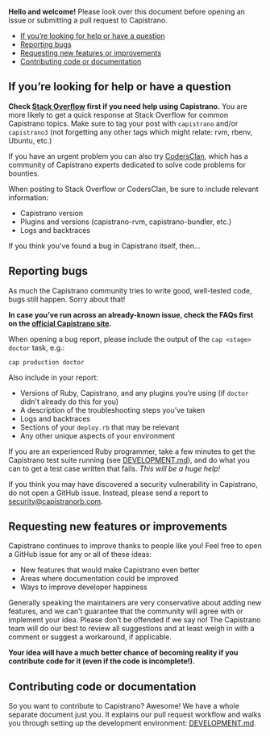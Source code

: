 **Hello and welcome!** Please look over this document before opening an issue or submitting a pull request to Capistrano.

* [If you’re looking for help or have a question](#if-youre-looking-for-help-or-have-a-question)
* [Reporting bugs](#reporting-bugs)
* [Requesting new features or improvements](#requesting-new-features-or-improvements)
* [Contributing code or documentation](#contributing-code-or-documentation)

## If you’re looking for help or have a question

**Check [Stack Overflow](http://stackoverflow.com/questions/tagged/capistrano) first if you need help using Capistrano.** You are more likely to get a quick response at Stack Overflow for common Capistrano topics. Make sure to tag your post with `capistrano` and/or `capistrano3` (not forgetting any other tags which might relate: rvm, rbenv, Ubuntu, etc.)

If you have an urgent problem you can also try [CodersClan](http://codersclan.net/?repo_id=325&source=contributing), which has a community of Capistrano experts dedicated to solve code problems for bounties.

When posting to Stack Overflow or CodersClan, be sure to include relevant information:

* Capistrano version
* Plugins and versions (capistrano-rvm, capistrano-bundler, etc.)
* Logs and backtraces

If you think you’ve found a bug in Capistrano itself, then…

## Reporting bugs

As much the Capistrano community tries to write good, well-tested code, bugs still happen. Sorry about that!

**In case you’ve run across an already-known issue, check the FAQs first on the [official Capistrano site](http://capistranorb.com).**

When opening a bug report, please include the output of the `cap <stage> doctor` task, e.g.:

```
cap production doctor
```

Also include in your report:

* Versions of Ruby, Capistrano, and any plugins you’re using (if `doctor` didn't already do this for you)
* A description of the troubleshooting steps you’ve taken
* Logs and backtraces
* Sections of your `deploy.rb` that may be relevant
* Any other unique aspects of your environment

If you are an experienced Ruby programmer, take a few minutes to get the Capistrano test suite running (see [DEVELOPMENT.md][]), and do what you can to get a test case written that fails. *This will be a huge help!*

If you think you may have discovered a security vulnerability in Capistrano, do not open a GitHub issue. Instead, please send a report to <security@capistranorb.com>.

## Requesting new features or improvements

Capistrano continues to improve thanks to people like you! Feel free to open a GitHub issue for any or all of these ideas:

* New features that would make Capistrano even better
* Areas where documentation could be improved
* Ways to improve developer happiness

Generally speaking the maintainers are very conservative about adding new features, and we can’t guarantee that the community will agree with or implement your idea. Please don’t be offended if we say no! The Capistrano team will do our best to review all suggestions and at least weigh in with a comment or suggest a workaround, if applicable.

**Your idea will have a much better chance of becoming reality if you contribute code for it (even if the code is incomplete!).**

## Contributing code or documentation

So you want to contribute to Capistrano? Awesome! We have a whole separate document just you. It explains our pull request workflow and walks you through setting up the development environment: [DEVELOPMENT.md][].


[DEVELOPMENT.md]: https://github.com/capistrano/capistrano/blob/master/DEVELOPMENT.md
